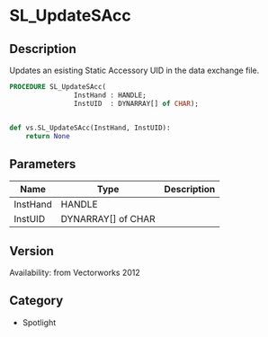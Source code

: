 # SL_UpdateSAcc

## Description
Updates an esisting Static Accessory UID in the data exchange file.

```pascal
PROCEDURE SL_UpdateSAcc(
				InstHand : HANDLE;
				InstUID  : DYNARRAY[] of CHAR);
```

```python

def vs.SL_UpdateSAcc(InstHand, InstUID):
    return None
```

## Parameters
|Name|Type|Description|
|---|---|---|
|InstHand|HANDLE||
|InstUID|DYNARRAY[] of CHAR||

## Version
Availability: from Vectorworks 2012
## Category
* Spotlight

